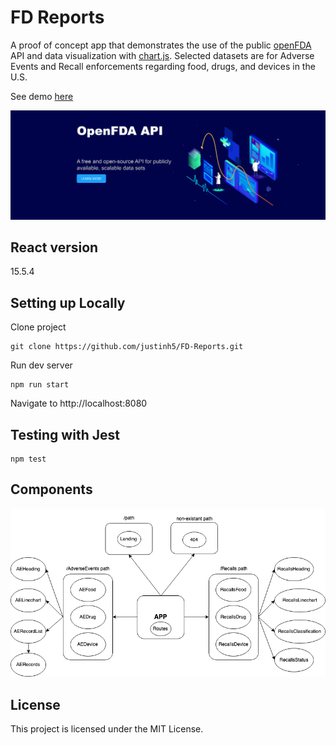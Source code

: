 # FD Reports

A proof of concept app that demonstrates the use of the public [openFDA](https://open.fda.gov/) API and data visualization with [chart.js](https://www.chartjs.org/). Selected datasets are for Adverse Events and Recall enforcements regarding food, drugs, and devices in the U.S.

See demo [here](https://fd-reports.netlify.app/)

[![screenshot](./src/assets/images/api_banner.jpg)](https://open.fda.gov/)

## React version

15.5.4


## Setting up Locally

Clone project
```
git clone https://github.com/justinh5/FD-Reports.git
```

Run dev server
```
npm run start
```
Navigate to http://localhost:8080

## Testing with Jest

```
npm test
```

## Components

![components](./components.png)


## License

This project is licensed under the MIT License.
